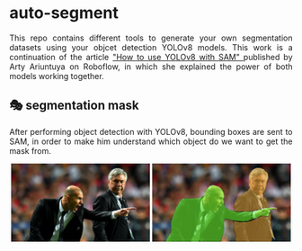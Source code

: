# auto-segment

<p align = "justify"> 
  This repo contains different tools to generate your own segmentation datasets using your objcet detection YOLOv8 models. This work is a continuation of the article <a href="https://blog.roboflow.com/how-to-use-yolov8-with-sam/"> "How to use YOLOv8 with SAM" </a>published by Arty Ariuntuya on Roboflow, in which she explained the power of both models working together.
</p>

## 🎭 segmentation mask

<p align = "justify">
  After performing object detection with YOLOv8, bounding boxes are sent to SAM, in order to make him understand which object do we want to get the mask from.
</p>

<p align = "center">
  <img src = "./images/zidane.jpg" width = "49%">
  <img src = "./examples/example_1.PNG" width = "49%">
</p>

